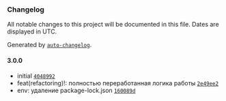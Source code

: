 ### Changelog

All notable changes to this project will be documented in this file. Dates are displayed in UTC.

Generated by [`auto-changelog`](https://github.com/CookPete/auto-changelog).

#### 3.0.0

- initial [`4048992`](https://github.com/wmakeev/moysklad-fetch-planner/commit/4048992216759945ad9954be2d9a9cec27a6f06c)
- feat(refactoring)!: полностью переработанная логика работы [`2e49ee2`](https://github.com/wmakeev/moysklad-fetch-planner/commit/2e49ee23751daf0259d421a4b9bae11833418b21)
- env: удаление package-lock.json [`160089d`](https://github.com/wmakeev/moysklad-fetch-planner/commit/160089deb974a16c80e4022b5442437e04857a90)
